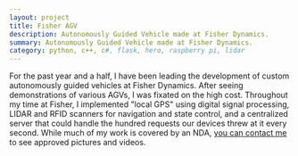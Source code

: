 ```yaml
---
layout: project
title: Fisher AGV
description: Autonomously Guided Vehicle made at Fisher Dynamics.
summary: Autonomously Guided Vehicle made at Fisher Dynamics.
category: python, c++, c#, flask, hero, raspberry pi, lidar
---
```



For the past year and a half, I have been leading the development of custom autonomously guided vehicles at Fisher Dynamics.  After seeing demonstrations of various AGVs, I was fixated on the high cost. Throughout my time at Fisher, I implemented "local GPS" using digital signal processing, LIDAR and RFID scanners for navigation and state control, and a centralized server that could handle the hundred requests our devices threw at it every second.  While much of my work is covered by an NDA, <a href="mailto:contact@cmaks.dev">you can contact me</a> to see approved pictures and videos.


